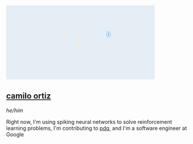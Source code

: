 <img src="image.png" width=400></img>

## [camilo ortiz](https://camilodoa.ml)

*he/him*

Right now, I'm using spiking neural networks to solve reinforcement learning problems,
I'm contributing to [pdq](https://github.com/ProofDrivenQuerying/pdq),
and I'm a software engineer at Google

